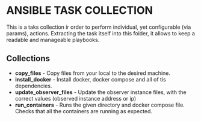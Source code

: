 # ANSIBLE TASK COLLECTION

This is a taks collection ir order to perform individual, yet configurable (via params), actions. Extracting the task itself into this folder, it allows to keep a readable and manageable playbooks. 

## Collections

- **copy_files** - Copy files from your local to the desired machine. 
- **install_docker** - Install docker, docker compose and all of tis dependencies.
- **update_observer_files** - Update the observer instance files, with the correct values (observed instance address or ip)
- **run_containers** - Runs the given directory and docker compose file. Checks that all the containers are running as expected. 
